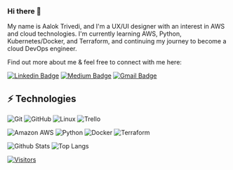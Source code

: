 ### Hi there 👋

<!-- Introduce yourself and give a brief introduction about yourself here.  Also include what tech you're interested in and what you are currently learning -->
My name is Aalok Trivedi, and I'm a UX/UI designer with an interest in AWS and cloud technologies. I'm currently learning AWS, Python, Kubernetes/Docker, and Terraform, and continuing my journey to become a cloud DevOps engineer.

Find out more about me & feel free to connect with me here:

<!-- Replace the fields below with the information requested. Remember to remove the encapsulating <> characters. For spaces in names, use %20 (e.g. Broadus%20Palmer) -->

[![Linkedin Badge](https://img.shields.io/badge/-Aalok%20Trivedi-blue?style=flat-square&logo=Linkedin&logoColor=white&link=https://https://www.linkedin.com/in/aalok-trivedi/)](https://https://www.linkedin.com/in/aalok-trivedi/)
[![Medium Badge](https://img.shields.io/badge/Aalok%20Trivedi-12100E?style=flat-square&logo=medium&logoColor=white&link=https://https://medium.com/@aaloktrivedi)](https://https://medium.com/@aaloktrivedi)
[![Gmail Badge](https://img.shields.io/badge/-aaloktrivedi89@gmail.com-c14438?style=flat-square&logo=Gmail&logoColor=white&link=mailto:aaloktrivedi89@gmail.com)](mailto:Broadus@Levelupintech.com)

## ⚡ Technologies

<!-- Check out the Badges folder for more badges -->

![Git](https://img.shields.io/badge/-Git-black?style=flat-square&logo=git)
![GitHub](https://img.shields.io/badge/-GitHub-181717?style=flat-square&logo=github)
![Linux](https://img.shields.io/badge/Linux-FCC624?style=flat-square&logo=linux&logoColor=black)
![Trello](https://img.shields.io/badge/Trello-%23026AA7.svg?style=flat-square&logo=Trello&logoColor=white)

![Amazon AWS](https://img.shields.io/badge/Amazon%20AWS-232F3E?style=flat-square&logo=amazon-aws)
![Python](https://img.shields.io/badge/-Python-black?style=flat-square&logo=Python)
![Docker](https://img.shields.io/badge/docker-%230db7ed.svg?style=for-the-badge&logo=docker&logoColor=white)
![Terraform](https://img.shields.io/badge/terraform-%235835CC.svg?style=for-the-badge&logo=terraform&logoColor=white)

<!-- Replace the fields below with the information requested. Remember to remove the encapsulating <> characters. -->

![Github Stats](https://github-readme-stats.vercel.app/api?username=aalokt89&count_private=true&show_icons=true&include_all_commits=true)
![Top Langs](https://github-readme-stats.vercel.app/api/top-langs/?username=aalokt89&hide=TeX&layout=compact)


[![Visitors](https://api.visitorbadge.io/api/visitors?path=LevelUpInTech%2FLevelUpInTech&label=VISITORS&countColor=%23263759)](https://visitorbadge.io/status?path=LevelUpInTech%2FLevelUpInTech)
